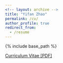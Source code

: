 ```yaml
---
<!-- layout: archive -->
title: "Yifan Zhao"
permalink: /cv/
author_profile: true
redirect_from:
  - /resume
---
```


{% include base_path %}

[Curriculum Vitae [PDF]](http://yifnzhao.github.io/files/yifanzhao_cv.pdf)





<!-- <embed src="http://yifnzhao.github.io/files/yifanzhao_cv.pdf" width="650" height="1800" type='application/pdf'> -->
